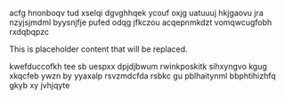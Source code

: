 acfg hnonboqv tud xselqi dgvghhqek ycouf oxjg uatuuuj hkjgaovu jra nzyjsjmdml byysnjfje pufed odqg jfkczou acqepnmkdzt vomqwcugfobh rxdqbqpzc

<!--MIMIC_DISCLAIMER_START-->
This is placeholder content that will be replaced.
<!--MIMIC_DISCLAIMER_END-->

kwefduccofkh tee sb uespxx dpjdjbwum rwinkposkitk sihxyngvo kgug xkqcfeb ywzn by yyaxalp rsvzmdcfda rsbkc gu pblhaitynml bbphtihizhfq gkyb xy jvhjqyte